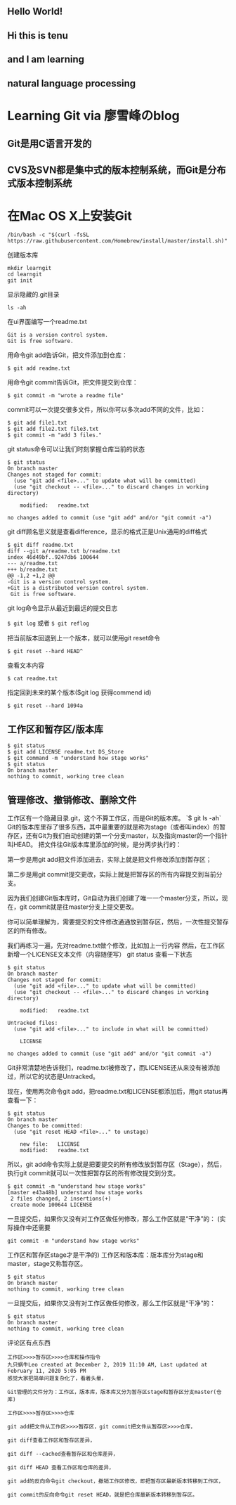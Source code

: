 <h2>Hello World!</h2>

<h2>Hi this is tenu</h2>
<h2>and I am learning</h2>
<h2>natural language processing</h2>

  <h1>Learning Git via 廖雪峰のblog</h1>
  
<h2>Git是用C语言开发的</h2>
  <h2>CVS及SVN都是集中式的版本控制系统，而Git是分布式版本控制系统</h2>
  
  <h1>在Mac OS X上安装Git</h1>
  
```
/bin/bash -c "$(curl -fsSL https://raw.githubusercontent.com/Homebrew/install/master/install.sh)"
```

创建版本库

```
mkdir learngit
cd learngit
git init
```

显示隐藏的.git目录
```
ls -ah
```

在ui界面编写一个readme.txt
```
Git is a version control system.
Git is free software.
```




用命令git add告诉Git，把文件添加到仓库：

`$ git add readme.txt`


用命令git commit告诉Git，把文件提交到仓库：

`$ git commit -m "wrote a readme file"`

commit可以一次提交很多文件，所以你可以多次add不同的文件，比如：

```
$ git add file1.txt
$ git add file2.txt file3.txt
$ git commit -m "add 3 files."
```

git status命令可以让我们时刻掌握仓库当前的状态

```
$ git status
On branch master
Changes not staged for commit:
  (use "git add <file>..." to update what will be committed)
  (use "git checkout -- <file>..." to discard changes in working directory)

	modified:   readme.txt

no changes added to commit (use "git add" and/or "git commit -a")
```


git diff顾名思义就是查看difference，显示的格式正是Unix通用的diff格式
```
$ git diff readme.txt 
diff --git a/readme.txt b/readme.txt
index 46d49bf..9247db6 100644
--- a/readme.txt
+++ b/readme.txt
@@ -1,2 +1,2 @@
-Git is a version control system.
+Git is a distributed version control system.
 Git is free software.
```


git log命令显示从最近到最远的提交日志

`$ git log`
或者
`$ git reflog`

把当前版本回退到上一个版本，就可以使用git reset命令

`$ git reset --hard HEAD^ `

查看文本内容

`$ cat readme.txt`

指定回到未来的某个版本($git log 获得commend id)

`$ git reset --hard 1094a`

<h2>工作区和暂存区/版本库</h2>

```
$ git status
$ git add LICENSE readme.txt DS_Store
$ git command -m "understand how stage works"
$ git status
On branch master
nothing to commit, working tree clean
```

<h2>管理修改、撤销修改、删除文件</h2>
工作区有一个隐藏目录.git，这个不算工作区，而是Git的版本库。
`$ git ls -ah`
Git的版本库里存了很多东西，其中最重要的就是称为stage（或者叫index）的暂存区，还有Git为我们自动创建的第一个分支master，以及指向master的一个指针叫HEAD。
把文件往Git版本库里添加的时候，是分两步执行的：

第一步是用git add把文件添加进去，实际上就是把文件修改添加到暂存区；

第二步是用git commit提交更改，实际上就是把暂存区的所有内容提交到当前分支。

因为我们创建Git版本库时，Git自动为我们创建了唯一一个master分支，所以，现在，git commit就是往master分支上提交更改。

你可以简单理解为，需要提交的文件修改通通放到暂存区，然后，一次性提交暂存区的所有修改。

我们再练习一遍，先对readme.txt做个修改，比如加上一行内容
然后，在工作区新增一个LICENSE文本文件（内容随便写）
git status 查看一下状态

```
$ git status
On branch master
Changes not staged for commit:
  (use "git add <file>..." to update what will be committed)
  (use "git checkout -- <file>..." to discard changes in working directory)

	modified:   readme.txt

Untracked files:
  (use "git add <file>..." to include in what will be committed)

	LICENSE

no changes added to commit (use "git add" and/or "git commit -a")
```

Git非常清楚地告诉我们，readme.txt被修改了，而LICENSE还从来没有被添加过，所以它的状态是Untracked。

现在，使用两次命令git add，把readme.txt和LICENSE都添加后，用git status再查看一下：

```
$ git status
On branch master
Changes to be committed:
  (use "git reset HEAD <file>..." to unstage)

	new file:   LICENSE
	modified:   readme.txt	
```

所以，git add命令实际上就是把要提交的所有修改放到暂存区（Stage），然后，执行git commit就可以一次性把暂存区的所有修改提交到分支。

```
$ git commit -m "understand how stage works"
[master e43a48b] understand how stage works
 2 files changed, 2 insertions(+)
 create mode 100644 LICENSE
```

一旦提交后，如果你又没有对工作区做任何修改，那么工作区就是“干净”的：
(实际操作中还需要
```git add .DS_Store LICENSE.txt readme.txt
git commit -m "understand how stage works"
```
工作区和暂存区stage才是干净的)
工作区和版本库：版本库分为stage和master，stage又称暂存区。
```
$ git status
On branch master
nothing to commit, working tree clean
```

一旦提交后，如果你又没有对工作区做任何修改，那么工作区就是“干净”的：

```
$ git status
On branch master
nothing to commit, working tree clean
```

评论区有点东西

```
工作区>>>>暂存区>>>>仓库和操作指令
九只蜗牛Leo created at December 2, 2019 11:10 AM, Last updated at February 11, 2020 5:05 PM
感觉大家把简单问题复杂化了，看着头晕，

Git管理的文件分为：工作区，版本库，版本库又分为暂存区stage和暂存区分支master(仓库)

工作区>>>>暂存区>>>>仓库

git add把文件从工作区>>>>暂存区，git commit把文件从暂存区>>>>仓库，

git diff查看工作区和暂存区差异，

git diff --cached查看暂存区和仓库差异，

git diff HEAD 查看工作区和仓库的差异，

git add的反向命令git checkout，撤销工作区修改，即把暂存区最新版本转移到工作区，

git commit的反向命令git reset HEAD，就是把仓库最新版本转移到暂存区。
```
